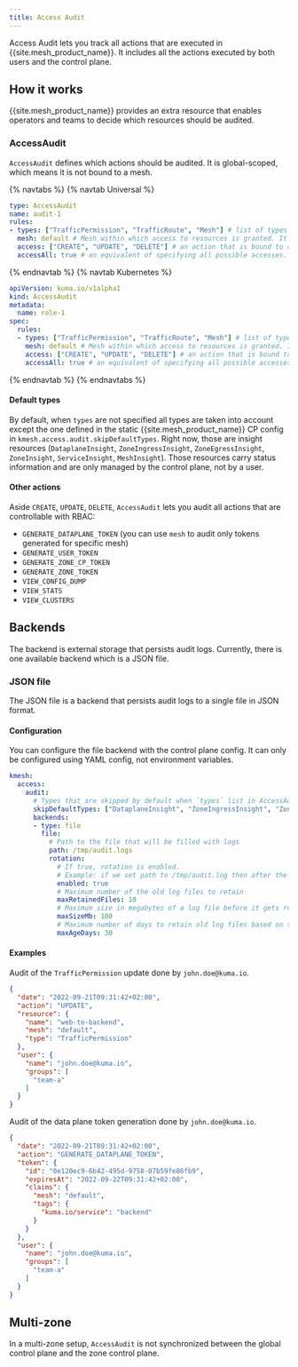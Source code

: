 ```yaml
---
title: Access Audit
---
```


Access Audit lets you track all actions that are executed in {{site.mesh_product_name}}.
It includes all the actions executed by both users and the control plane.

## How it works

{{site.mesh_product_name}} provides an extra resource that enables operators and teams to decide which resources should be audited.

### AccessAudit

`AccessAudit` defines which actions should be audited.
It is global-scoped, which means it is not bound to a mesh.

{% navtabs %}
{% navtab Universal %}
```yaml
type: AccessAudit
name: audit-1
rules:
- types: ["TrafficPermission", "TrafficRoute", "Mesh"] # list of types which should be audited. If empty, then default types are audited (see "Default types" below).
  mesh: default # Mesh within which access to resources is granted. It can only be used with the Mesh-scoped resources and Mesh itself. If empty, resources from all meshes will be audited.
  access: ["CREATE", "UPDATE", "DELETE"] # an action that is bound to a type.
  accessAll: true # an equivalent of specifying all possible accesses. Either access or access all can be specified.
```
{% endnavtab %}
{% navtab Kubernetes %}
```yaml
apiVersion: kuma.io/v1alpha1
kind: AccessAudit
metadata:
  name: role-1
spec:
  rules:
  - types: ["TrafficPermission", "TrafficRoute", "Mesh"] # list of types which should be audited. If empty, then all resources will be audited.
    mesh: default # Mesh within which access to resources is granted. It can only be used with the Mesh-scoped resources and Mesh itself. If empty, resources from all meshes will be audited.
    access: ["CREATE", "UPDATE", "DELETE"] # an action that is bound to a type.
    accessAll: true # an equivalent of specifying all possible accesses. Either access or access all can be specified.
```
{% endnavtab %}
{% endnavtabs %}

#### Default types

By default, when `types` are not specified all types are taken into account except the one defined in the static {{site.mesh_product_name}} CP config in `kmesh.access.audit.skipDefaultTypes`.
Right now, those are insight resources (`DataplaneInsight`, `ZoneIngressInsight`, `ZoneEgressInsight`, `ZoneInsight`, `ServiceInsight`, `MeshInsight`).
Those resources carry status information and are only managed by the control plane, not by a user.

#### Other actions

Aside `CREATE`, `UPDATE`, `DELETE`, `AccessAudit` lets you audit all actions that are controllable with RBAC:
* `GENERATE_DATAPLANE_TOKEN` (you can use `mesh` to audit only tokens generated for specific mesh)
* `GENERATE_USER_TOKEN`
* `GENERATE_ZONE_CP_TOKEN`
* `GENERATE_ZONE_TOKEN`
* `VIEW_CONFIG_DUMP`
* `VIEW_STATS`
* `VIEW_CLUSTERS`

## Backends

The backend is external storage that persists audit logs. Currently, there is one available backend which is a JSON file.

### JSON file

The JSON file is a backend that persists audit logs to a single file in JSON format.

#### Configuration

You can configure the file backend with the control plane config.
It can only be configured using YAML config, not environment variables.

```yaml
kmesh:
  access:
    audit:
      # Types that are skipped by default when `types` list in AccessAudit resource is empty
      skipDefaultTypes: ["DataplaneInsight", "ZoneIngressInsight", "ZoneEgressInsight", "ZoneInsight", "ServiceInsight", "MeshInsight"]
      backends:
      - type: file
        file:
          # Path to the file that will be filled with logs
          path: /tmp/audit.logs
          rotation:
            # If true, rotation is enabled.
            # Example: if we set path to /tmp/audit.log then after the file is rotated we will have /tmp/audit-2021-06-07T09-15-18.265.log
            enabled: true
            # Maximum number of the old log files to retain
            maxRetainedFiles: 10
            # Maximum size in megabytes of a log file before it gets rotated
            maxSizeMb: 100
            # Maximum number of days to retain old log files based on the timestamp encoded in their filename
            maxAgeDays: 30
```

#### Examples


Audit of the `TrafficPermission` update done by `john.doe@kuma.io`.

```json
{
  "date": "2022-09-21T09:31:42+02:00",
  "action": "UPDATE",
  "resource": {
    "name": "web-to-backend",
    "mesh": "default",
    "type": "TrafficPermission"
  },
  "user": {
    "name": "john.doe@kuma.io",
    "groups": [
      "team-a"
    ]
  }
}
```

Audit of the data plane token generation done by `john.doe@kuma.io`.

```json
{
  "date": "2022-09-21T09:31:42+02:00",
  "action": "GENERATE_DATAPLANE_TOKEN",
  "token": {
    "id": "0e120ec9-6b42-495d-9758-07b59fe86fb9",
    "expiresAt": "2022-09-22T09:31:42+02:00",
    "claims": {
      "mesh": "default",
      "tags": {
        "kuma.io/service": "backend"
      }
    }
  },
  "user": {
    "name": "john.doe@kuma.io",
    "groups": [
      "team-a"
    ]
  }
}
```

## Multi-zone

In a multi-zone setup, `AccessAudit` is not synchronized between the global control plane and the zone control plane.